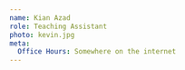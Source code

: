 ```yaml
---
name: Kian Azad
role: Teaching Assistant
photo: kevin.jpg
meta:
  Office Hours: Somewhere on the internet
---
```

